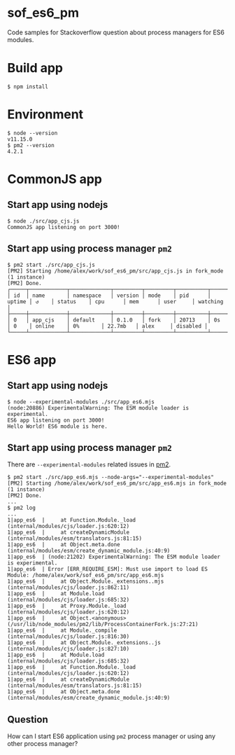 # sof_es6_pm

Code samples for Stackoverflow question about process managers for ES6 modules.


# Build app
```
$ npm install
```

# Environment
```
$ node --version
v11.15.0
$ pm2 --version
4.2.1
```


# CommonJS app

## Start app using nodejs
```
$ node ./src/app_cjs.js
CommonJS app listening on port 3000!
```

## Start app using process manager `pm2`
```
$ pm2 start ./src/app_cjs.js
[PM2] Starting /home/alex/work/sof_es6_pm/src/app_cjs.js in fork_mode (1 instance)
[PM2] Done.
┌─────┬────────────┬─────────────┬─────────┬─────────┬──────────┬────────┬──────┬───────────┬──────────┬──────────┬──────────┬──────────┐
│ id  │ name       │ namespace   │ version │ mode    │ pid      │ uptime │ ↺    │ status    │ cpu      │ mem      │ user     │ watching │
├─────┼────────────┼─────────────┼─────────┼─────────┼──────────┼────────┼──────┼───────────┼──────────┼──────────┼──────────┼──────────┤
│ 0   │ app_cjs    │ default     │ 0.1.0   │ fork    │ 20713    │ 0s     │ 0    │ online    │ 0%       │ 22.7mb   │ alex     │ disabled │
└─────┴────────────┴─────────────┴─────────┴─────────┴──────────┴────────┴──────┴───────────┴──────────┴──────────┴──────────┴──────────┘
```



# ES6 app

## Start app using nodejs
```
$ node --experimental-modules ./src/app_es6.mjs
(node:20886) ExperimentalWarning: The ESM module loader is experimental.
ES6 app listening on port 3000!
Hello World! ES6 module is here.
```

## Start app using process manager `pm2`

There are `--experimental-modules` related issues in [pm2](https://github.com/Unitech/pm2/issues?utf8=%E2%9C%93&q=is%3Aissue+experimental-modules+).

```
$ pm2 start ./src/app_es6.mjs --node-args="--experimental-modules"
[PM2] Starting /home/alex/work/sof_es6_pm/src/app_es6.mjs in fork_mode (1 instance)
[PM2] Done.
...
$ pm2 log
...
1|app_es6  |     at Function.Module._load (internal/modules/cjs/loader.js:620:12)
1|app_es6  |     at createDynamicModule (internal/modules/esm/translators.js:81:15)
1|app_es6  |     at Object.meta.done (internal/modules/esm/create_dynamic_module.js:40:9)
1|app_es6  | (node:21202) ExperimentalWarning: The ESM module loader is experimental.
1|app_es6  | Error [ERR_REQUIRE_ESM]: Must use import to load ES Module: /home/alex/work/sof_es6_pm/src/app_es6.mjs
1|app_es6  |     at Object.Module._extensions..mjs (internal/modules/cjs/loader.js:862:11)
1|app_es6  |     at Module.load (internal/modules/cjs/loader.js:685:32)
1|app_es6  |     at Proxy.Module._load (internal/modules/cjs/loader.js:620:12)
1|app_es6  |     at Object.<anonymous> (/usr/lib/node_modules/pm2/lib/ProcessContainerFork.js:27:21)
1|app_es6  |     at Module._compile (internal/modules/cjs/loader.js:816:30)
1|app_es6  |     at Object.Module._extensions..js (internal/modules/cjs/loader.js:827:10)
1|app_es6  |     at Module.load (internal/modules/cjs/loader.js:685:32)
1|app_es6  |     at Function.Module._load (internal/modules/cjs/loader.js:620:12)
1|app_es6  |     at createDynamicModule (internal/modules/esm/translators.js:81:15)
1|app_es6  |     at Object.meta.done (internal/modules/esm/create_dynamic_module.js:40:9)
```

## Question

How can I start ES6 application using `pm2` process manager or using any other process manager?
